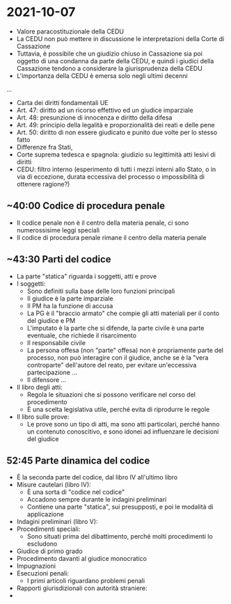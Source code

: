 # 2021-10-07

- Valore paracostituzionale della CEDU
- La CEDU non può mettere in discussione le interpretazioni della Corte di Cassazione
- Tuttavia, è possibile che un giudizio chiuso in Cassazione sia poi oggetto di una condanna da parte della CEDU, e quindi i giudici della Cassazione tendono a considerare la giurisprudenza della CEDU
- L'importanza della CEDU è emersa solo negli ultimi decenni

...

- Carta dei diritti fondamentali UE
- Art. 47: diritto ad un ricorso effettivo ed un giudice imparziale
- Art. 48: presunzione di innocenza e diritto della difesa
- Art. 49: principio della legalità e proporzionalità dei reati e delle pene
- Art. 50: diritto di non essere giudicato e punito due volte per lo stesso fatto
- Differenze fra Stati,
- Corte suprema tedesca e spagnola: giudizio su legittimità atti lesivi di diritti
- CEDU: filtro interno (esperimento di tutti i mezzi interni allo Stato, o in via di eccezione, durata eccessiva del processo o impossibilità di ottenere ragione?)

## ~40:00 Codice di procedura penale

- Il codice penale non è il centro della materia penale, ci sono numerossisime leggi speciali
- Il codice di procedura penale rimane il centro della materia penale

## ~43:30 Parti del codice

- La parte "statica" riguarda i soggetti, atti e prove
- I soggetti:
  - Sono definiti sulla base delle loro funzioni principali
  - Il giudice è la parte imparziale
  - Il PM ha la funzione di accusa
  - La PG è il "braccio armato" che compie gli atti materiali per il conto del giudice e PM
  - L'imputato è la parte che si difende, la parte civile è una parte eventuale, che richiede il risarcimento
  - Il responsabile civile
  - La persona offesa (non "parte" offesa) non è propriamente parte del processo, non può interagire con il giudice, anche se è la "vera controparte" dell'autore del reato, per evitare un'eccessiva partecipazione ...
  - Il difensore ...
- Il libro degli atti:
  - Regola le situazioni che si possono verificare nel corso del procedimento
  - È una scelta legislativa utile, perché evita di riprodurre le regole
- Il libro sulle prove:
  - Le prove sono un tipo di atti, ma sono atti particolari, perché hanno un contenuto conoscitivo, e sono idonei ad influenzare le decisioni del giudice

## 52:45 Parte dinamica del codice

- È la seconda parte del codice, dal libro IV all'ultimo libro
- Misure cautelari (libro IV):
  - È una sorta di "codice nel codice"
  - Accadono sempre durante le indagini preliminari
  - Contiene una parte "statica", sui presupposti, e poi le modalità di applicazione
- Indagini preliminari (libro V):
- Procedimenti speciali:
  - Sono situati prima del dibattimento, perché molti procedimenti lo escludono
- Giudice di primo grado
- Procedimento davanti al giudice monocratico
- Impugnazioni
- Esecuzioni penali:
  - I primi articoli riguardano problemi penali
- Rapporti giurisdizionali con autorità straniere:
-
